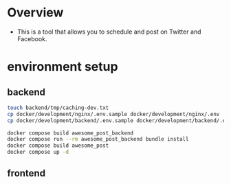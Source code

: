 # Overview
- This is a tool that allows you to schedule and post on Twitter and Facebook.
# environment setup
## backend
```sh
touch backend/tmp/caching-dev.txt
cp docker/development/nginx/.env.sample docker/development/nginx/.env
cp docker/development/backend/.env.sample docker/development/backend/.env

docker compose build awesome_post_backend
docker compose run --rm awesome_post_backend bundle install
docker compose build awesome_post
docker compose up -d
```
## frontend